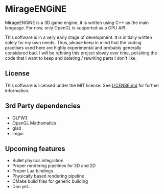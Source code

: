 MirageENGiNE
============
MirageENGiNE is a 3D game engine, it is written using C++ as the main language. For now, only OpenGL is supported as a GPU API.

This software is in a very early stage of development. It is initially written solely for my own needs.
Thus, please keep in mind that the coding practises used here are highly experimental and probably generally considered bad.
I will be refining this project slowly over time, polishing the code that I want to keep and deleting / rewriting parts I don't like.

License
-------
This software is licensed under the MIT license. See [LICENSE.md](LICENSE.md) for further information.

3rd Party dependencies
----------------------
* GLFW3
* OpenGL Mathematics
* glad
* imgui

Upcoming features
-----------------
* Bullet physics integration
* Proper rendering pipelines for 3D and 2D
* Proper Lua bindings
* Physically based rendering pipeline
* CMake build files for generic building
* Dno yet...